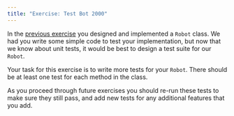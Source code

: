 ```yaml
---
title: "Exercise: Test Bot 2000"
---
```


In the [previous exercise](../its-alive) you designed and implemented a `Robot` class. We had you write some simple code to test your implementation, but now that we know about unit tests, it would be best to design a test suite for our `Robot`.

Your task for this exercise is to write more tests for your `Robot`. There should be at least one test for each method in the class.

As you proceed through future exercises you should re-run these tests to make sure they still pass, and add new tests for any additional features that you add.
